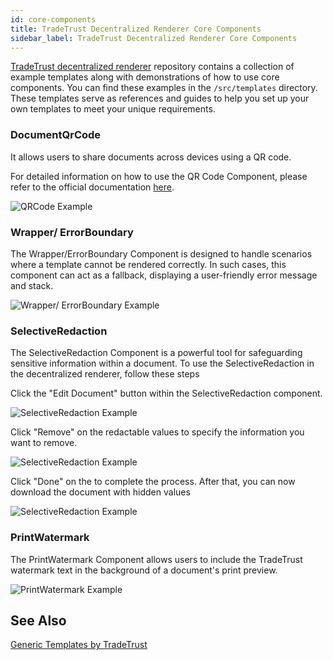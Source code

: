 ```yaml
---
id: core-components
title: TradeTrust Decentralized Renderer Core Components
sidebar_label: TradeTrust Decentralized Renderer Core Components
---
```


[TradeTrust decentralized renderer](https://github.com/TradeTrust/tradetrust-decentralized-renderer) repository contains a collection of example templates along with demonstrations of how to use core components. You can find these examples in the `/src/templates` directory. These templates serve as references and guides to help you set up your own templates to meet your unique requirements.

### DocumentQrCode

It allows users to share documents across devices using a QR code.

For detailed information on how to use the QR Code Component, please refer to the official documentation [here](https://docs.tradetrust.io/docs/reference/tradetrust-website/qr-code/).

![QRCode Example](/docs/reference/core-components/qr.png)

### Wrapper/ ErrorBoundary

The Wrapper/ErrorBoundary Component is designed to handle scenarios where a template cannot be rendered correctly. In such cases, this component can act as a fallback, displaying a user-friendly error message and stack.

![Wrapper/ ErrorBoundary Example](/docs/reference/core-components/wrapper.png)

### SelectiveRedaction

The SelectiveRedaction Component is a powerful tool for safeguarding sensitive information within a document. To use the SelectiveRedaction in the decentralized renderer, follow these steps

Click the "Edit Document" button within the SelectiveRedaction component.

![SelectiveRedaction Example](/docs/reference/core-components/selective-redaction-1.png)

Click "Remove" on the redactable values to specify the information you want to remove.

![SelectiveRedaction Example](/docs/reference/core-components/selective-redaction-2.png)

Click "Done" on the to complete the process. After that, you can now download the document with hidden values

![SelectiveRedaction Example](/docs/reference/core-components/selective-redaction-3.png)

### PrintWatermark

The PrintWatermark Component allows users to include the TradeTrust watermark text in the background of a document's print preview.

![PrintWatermark Example](/docs/reference/core-components/watermark.png)

## See Also

[Generic Templates by TradeTrust](/docs/reference/generic-templates/overview)

